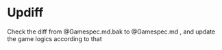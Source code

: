 # Updiff 

Check the diff from @Gamespec.md.bak to @Gamespec.md , and update the game logics according to that 

